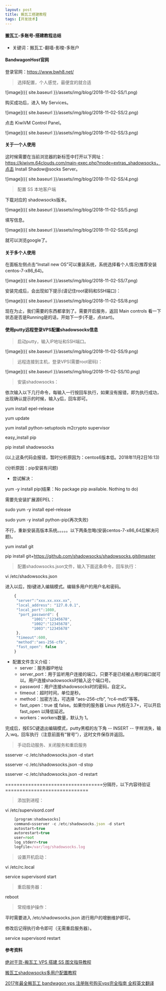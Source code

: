 ```yaml
---
layout: post
title: 搬瓦工搭建教程
tags: [开发技术]
---
```

#### 搬瓦工-多账号-搭建教程总结

* 关键词：搬瓦工-翻墙-影梭-多账户

#### BandwagonHost官网

登录官网：https://www.bwh8.net/

> 选择配置，个人感觉，最便宜的就合适

![image]({{ site.baseurl }}/assets/img/blog/2018-11-02-SS/1.png)

购买成功后，进入 My Services。

![image]({{ site.baseurl }}/assets/img/blog/2018-11-02-SS/2.png)

点击 KiwiVM Control Panel。

![image]({{ site.baseurl }}/assets/img/blog/2018-11-02-SS/3.png)

#### 关于一个人使用

这时候需要在当前浏览器的新标签中打开以下网址：https://kiwivm.64clouds.com/main-exec.php?mode=extras_shadowsocks，点击 Install Shadow@socks Server。

![image]({{ site.baseurl }}/assets/img/blog/2018-11-02-SS/4.png)

> 配置 SS 本地客户端

下载对应的 shadowsocks版本。

![image]({{ site.baseurl }}/assets/img/blog/2018-11-02-SS/5.png)

填写信息。

![image]({{ site.baseurl }}/assets/img/blog/2018-11-02-SS/6.png)

就可以浏览google了。

#### 关于多个人使用

在面板左侧点击“Install new OS”可以重装系统，系统选择看个人情况(推荐安装centos-7-x86_64)。

![image]({{ site.baseurl }}/assets/img/blog/2018-11-02-SS/7.png)

安装完成后，会出现如下提示(请记住root密码和SSH端口)：

![image]({{ site.baseurl }}/assets/img/blog/2018-11-02-SS/8.png)

现在为止，我们需要的东西都拿到了。需要开启服务，返回 Main controls 看一下状态是否是Running是的话，开始下一步(不是，点start)。

#### 使用putty远程登录VPS配置shadowsocks信息

> 启动putty，输入IP地址和SSH端口。

![image]({{ site.baseurl }}/assets/img/blog/2018-11-02-SS/9.png)

> 远程连接到主机，登录VPS(需要root密码)：

![image]({{ site.baseurl }}/assets/img/blog/2018-11-02-SS/10.png)

> 安装shadowsocks：

依次输入以下几行命令，每输入一行按回车执行，如果没有报错，即为执行成功，出现确认提示的时候，输入y后，回车即可。

yum install epel-release

yum update

yum install python-setuptools m2crypto supervisor

easy_install pip

pip install shadowsocks

(以上这条代码会报错，暂时分析原因为：centos6版本低。2018年11月2日16:13)

(分析原因：pip安装有问题)

* 尝试解决：

yum -y install pip(结果：No package pip available. Nothing to do)

需要先安装扩展源EPEL：

sudo yum -y install epel-release

sudo yum -y install python-pip(再次失败)

不行，重新安装高版本系统。。。。。以下两条忽略(安装centos-7-x86_64后解决问题)。

yum install git

pip install git+https://github.com/shadowsocks/shadowsocks.git@master

> 配置shadowsocks.json文件，输入下面这条命令，回车执行：

vi /etc/shadowsocks.json

进入以后，按i键进入编辑模式。编辑多用户的用户名和密码。

```javascript
    {
     "server":"xxx.xx.xxx.xx",
     "local_address": "127.0.0.1",
     "local_port":1080,
      "port_password": {
            "1001":"12345678",
            "1002":"12345678",
            "1003":"12345678"
     },
     "timeout":600,
     "method":"aes-256-cfb",
     "fast_open": false
    }
```

+ 配置文件含义介绍：
    + server：服务器IP地址
    + server_port：用于监听用户连接的端口，只要不是已经被占用的端口就可以。用户连接shadowsocks时输入这个端口号。
    + password：用户连接shadowsocks时的密码，自定义。
    + timeout：超时时间，单位是秒。
    + method：加密方法，可选择 “aes-256-cfb”, “rc4-md5”等等。
    + fast_open：true 或 false。如果你的服务器 Linux 内核在3.7+，可以开启 fast_open 以降低延迟。
    + workers：workers数量，默认为 1。

完成后，按ESC键退出编辑模式，putty黑框的左下角 -- INSERT -- 字样消失，输入:wq，回车执行（注意前面有“冒号”），这时文件保存并返回。

> 手动启动服务、关闭服务和重启服务

ssserver -c /etc/shadowsocks.json -d start

ssserver -c /etc/shadowsocks.json -d stop

ssserver -c /etc/shadowsocks.json -d restart

==================================分隔符，以下内容待验证=============================

> 添加到进程：

vi /etc/supervisord.conf

```javascript
    [program:shadowsocks]
    command=ssserver -c /etc/shadowsocks.json -d start
    autostart=true
    autorestart=true
    user=root
    log_stderr=true
    logfile=/var/log/shadowsocks.log

```

> 设置开机启动：

vi /etc/rc.local

service supervisord start

> 重启服务器：

reboot

> 常规维护操作：

平时需要进入 /etc/shadowsocks.json 进行用户的增删维护即可。

修改后记得执行命令即可（无需重启服务器）。

service supervisord restart

#### 参考资料

[绝对干货-搬瓦工 VPS 搭建 SS 图文指导教程](http://blog.51cto.com/13920660/2158854)

[搬瓦工shadowsocks多用户配置教程](http://calonye.com/22419.html)

[2017年最全搬瓦工 bandwagon vps 注册账号购买vps完全指南 全程英文翻译](http://www.bestvpser.com/339.html)






















